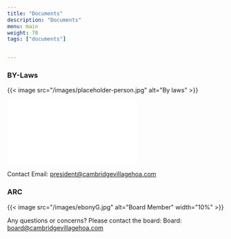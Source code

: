 ```yaml
---
title: "Documents"
description: "Documents"
menu: main
weight: 70
tags: ["documents"]


---
```

### BY-Laws

{{< image src="/images/placeholder-person.jpg" alt="By laws" >}}

![By Laws](/images/HOA-By-Laws.pdf)


Contact Email: <president@cambridgevillagehoa.com>

### ARC
{{< image src="/images/ebonyG.jpg" alt="Board Member" width="10%" >}}

Any questions or concerns? Please contact the board:
Board: <board@cambridgevillagehoa.com>

